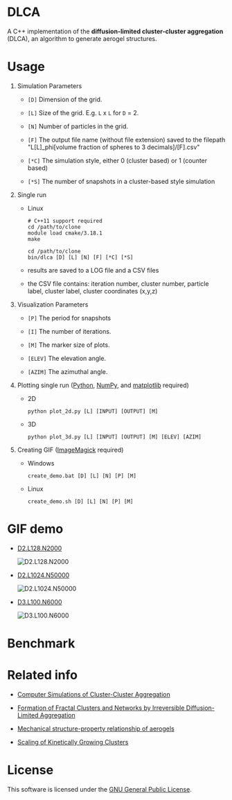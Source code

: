# DLCA

A C++ implementation of the **diffusion-limited cluster-cluster aggregation** (DLCA), an algorithm to generate aerogel structures.

# Usage

1. Simulation Parameters

    - ```[D]``` Dimension of the grid.

    - ```[L]``` Size of the grid. E.g. ```L``` x ```L``` for ```D``` = 2.

    - ```[N]``` Number of particles in the grid.

    - ```[F]``` The output file name (without file extension) saved to the filepath "L[L]_phi[volume fraction of spheres to 3 decimals]/[F].csv"

    - ```[*C]``` The simulation style, either 0 (cluster based) or 1 (counter based)

    - ```[*S]``` The number of snapshots in a cluster-based style simulation 

2. Single run

    - Linux

        ```
        # C++11 support required
        cd /path/to/clone
        module load cmake/3.18.1 
        make
        ```

        ```
        cd /path/to/clone
        bin/dlca [D] [L] [N] [F] [*C] [*S]
        ```

     - results are saved to a LOG file and a CSV files
     - the CSV file contains: iteration number, cluster number, particle label, cluster label, cluster coordinates (x,y,z)

3. Visualization Parameters

    - ```[P]``` The period for snapshots

    - ```[I]``` The number of iterations.

    - ```[M]``` The marker size of plots.

    - ```[ELEV]``` The elevation angle.

    - ```[AZIM]``` The azimuthal angle.

4. Plotting single run ([Python](https://www.python.org/), [NumPy](http://www.numpy.org/), and [matplotlib](http://matplotlib.org/) required)

    - 2D

        ```
        python plot_2d.py [L] [INPUT] [OUTPUT] [M]
        ```

    - 3D

        ```
        python plot_3d.py [L] [INPUT] [OUTPUT] [M] [ELEV] [AZIM]
        ```

5. Creating GIF ([ImageMagick](http://www.imagemagick.org/) required)

    - Windows

        ```
        create_demo.bat [D] [L] [N] [P] [M]
        ```

    - Linux

        ```
        create_demo.sh [D] [L] [N] [P] [M]
        ```

# GIF demo

- [D2.L128.N2000](demo/D2.L128.N2000)

    ![D2.L128.N2000](demo/D2.L128.N2000/animation.gif)

- [D2.L1024.N50000](demo/D2.L1024.N50000)

    ![D2.L1024.N50000](demo/D2.L1024.N50000/animation.gif)

- [D3.L100.N6000](demo/D3.L100.N6000)

    ![D3.L100.N6000](demo/D3.L100.N6000/animation.gif)

# Benchmark



# Related info

- [Computer Simulations of Cluster-Cluster Aggregation](http://dx.doi.org/10.1039/DC9878300125)

- [Formation of Fractal Clusters and Networks by Irreversible Diffusion-Limited Aggregation](http://dx.doi.org/10.1103/PhysRevLett.51.1119)

- [Mechanical structure-property relationship of aerogels](http://dx.doi.org/10.1016/S0022-3093(00)00288-X)

- [Scaling of Kinetically Growing Clusters](http://dx.doi.org/10.1103/PhysRevLett.51.1123)

# License

This software is licensed under the [GNU General Public License](LICENSE).
